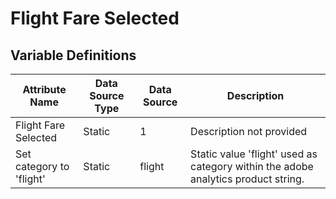 # Flight Fare Selected

### 

## Variable Definitions

| Attribute Name|Data Source Type|Data Source|Description|
| --- | --- | --- | --- |
|Flight Fare Selected|Static|1|Description not provided|
|Set category to 'flight'|Static|flight|Static value 'flight' used as category within the adobe analytics product string.|



